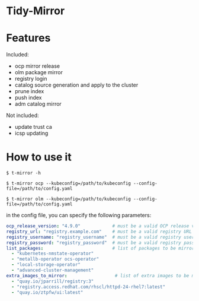 # Tidy-Mirror

# Features

Included:

- ocp mirror release
- olm package mirror
- registry login
- catalog source generation and apply to the cluster
- prune index
- push index
- adm catalog mirror 

Not included:

- update trust ca
- icsp updating


# How to use it

```shell
$ t-mirror -h 

$ t-mirror ocp --kubeconfig=/path/to/kubeconfig --config-file=/path/to/config.yaml

$ t-mirror olm --kubeconfig=/path/to/kubeconfig --config-file=/path/to/config.yaml
```


in the config file, you can specify the following parameters:

```yaml
ocp_release_version: "4.9.0"            # must be a valid OCP release version with the major.minor.patch format
registry_url: "registry.example.com"    # must be a valid registry URL (maybe with port number)
registry_username: "registry_username"  # must be a valid registry username
registry_password: "registry_password"  # must be a valid registry password
list_packages:                          # list of packages to be mirrored
  - "kubernetes-nmstate-operator"
  - "metallb-operator ocs-operator"
  - "local-storage-operator"
  - "advanced-cluster-management"
extra_images_to_mirror:                  # list of extra images to be mirrored
  - "quay.io/jparrill/registry:3"
  - "registry.access.redhat.com/rhscl/httpd-24-rhel7:latest"
  - "quay.io/ztpfw/ui:latest"


```